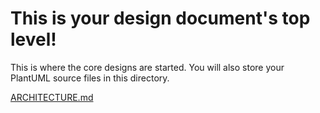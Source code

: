 # This is your design document's top level!

This is where the core designs are started.
You will also store your PlantUML source files in this directory.


[ARCHITECTURE.md](Architecture/ARCHITECTURE.md)

